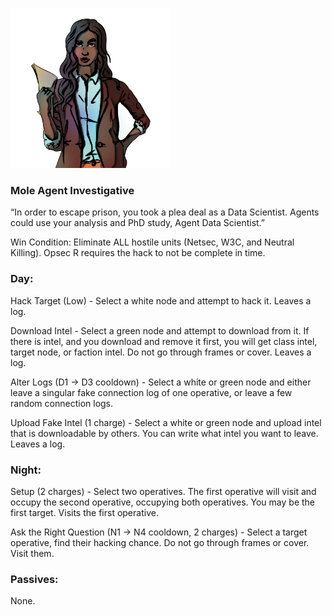![agentdatascientist.png](Images/agentdatascientist.png)

### **Mole Agent Investigative**

“In order to escape prison, you took a plea deal as a Data Scientist. Agents could use your analysis and PhD study, Agent Data Scientist.”

Win Condition: Eliminate ALL hostile units (Netsec, W3C, and Neutral Killing). Opsec R requires the hack to not be complete in time.

### **Day:**

Hack Target (Low) - Select a white node and attempt to hack it. Leaves a log.

Download Intel - Select a green node and attempt to download from it. If there is intel, and you download and remove it first, you will get class intel, target node, or faction intel. Do not go through frames or cover. Leaves a log.

Alter Logs (D1 -> D3 cooldown) - Select a white or green node and either leave a singular fake connection log of one operative, or leave a few random connection logs.

Upload Fake Intel (1 charge) - Select a white or green node and upload intel that is downloadable by others. You can write what intel you want to leave. Leaves a log.

### **Night:**

Setup (2 charges) - Select two operatives. The first operative will visit and occupy the second operative, occupying both operatives. You may be the first target. Visits the first operative.

Ask the Right Question (N1 -> N4 cooldown, 2 charges) - Select a target operative, find their hacking chance. Do not go through frames or cover. Visit them.

### **Passives:**

None.